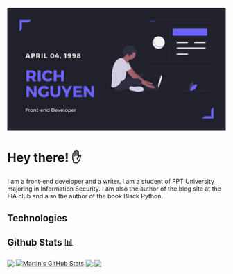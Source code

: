 
[![Header](https://github.com/minhgiau998/minhgiau998/blob/master/minhgiau998-banner.png?raw=true "Header")](https://giauminh.netlify.app)

# Hey there! ✋

I am a front-end developer and a writer. I am a student of FPT University majoring in Information Security. I am also the author of the blog site at the FIA ​​club and also the author of the book Black Python.

## Technologies



## Github Stats 📊

<a href="https://github.com/minhgiau998/minhgiau998">
  <img align="center" src="https://github-readme-stats.vercel.app/api/top-langs/?username=minhgiau998&hide=java,html&title_color=ffffff&text_color=c9cacc&icon_color=2bbc8a&bg_color=1d1f21" />
</a>
<a href="https://github.com/minhgiau998/minhgiau998">
  <img align="center" src="https://github-readme-stats.vercel.app/api?username=minhgiau998&show_icons=true&line_height=27&count_private=true&title_color=ffffff&text_color=c9cacc&icon_color=2bbc8a&bg_color=1d1f21" alt="Martin's GitHub Stats" />
</a>

<a href="https://github.com/minhgiau/iftools">
  <img align="center" src="https://github-readme-stats.vercel.app/api/pin/?username=minhgiau998&repo=iftools&title_color=ffffff&text_color=c9cacc&icon_color=2bbc8a&bg_color=1d1f21" />
</a>


<a href="https://github.com/EnjoTeam/enjo-front-end">
  <img align="center" src="https://github-readme-stats.vercel.app/api/pin/?username=EnjoTeam&repo=enjo-front-end&title_color=ffffff&text_color=c9cacc&icon_color=2bbc8a&bg_color=1d1f21" />
</a>
<!--stackedit_data:
eyJoaXN0b3J5IjpbLTIxMzM5MTcwODMsMTk1OTEwNjE0NiwtOD
gxNTM4NzksMTcwNDMyMzU2LDEzMTE3NjIyMjgsLTE2OTQ2OTI3
OTEsLTY4NDI5NjU4N119
-->